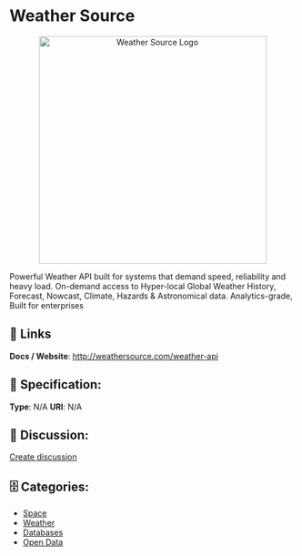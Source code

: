 # Weather Source
<p align="center">
    <img width="400" src="https://raw.githubusercontent.com/apis-list/apis-list/main/apis/weather-source/logo_256x256.png" alt="Weather Source Logo"/>
</p>

Powerful Weather API built for systems that demand speed, reliability and heavy load.  On-demand access to Hyper-local Global Weather History, Forecast, Nowcast, Climate, Hazards & Astronomical data.  Analytics-grade, Built for enterprises

##  🔗 Links
**Docs / Website**: http://weathersource.com/weather-api

## 🧬 Specification:
**Type**: N/A
**URI**: N/A

## 💬 Discussion:
[Create discussion](https://github.com/apis-list/apis-list/discussions/new)

## 🗄️ Categories:
- [Space](https://github.com/apis-list/apis-list#space)
- [Weather](https://github.com/apis-list/apis-list#weather)
- [Databases](https://github.com/apis-list/apis-list#databases)
- [Open Data](https://github.com/apis-list/apis-list#open-data)







